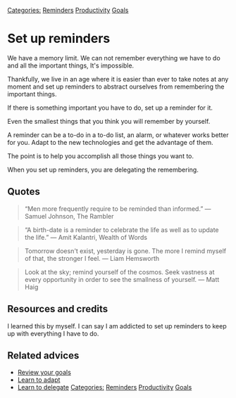 [Categories:](../Categories/index.md) [Reminders](../Categories/Reminders.md) [Productivity](../Categories/Productivity.md) [Goals](../Categories/Goals.md)
# Set up reminders

We have a memory limit. We can not remember everything we have to do and all the important things, It's impossible.

Thankfully, we live in an age where it is easier than ever to take notes at any moment and set up reminders to abstract ourselves from remembering the important things.

If there is something important you have to do, set up a reminder for it.

Even the smallest things that you think you will remember by yourself.

A reminder can be a to-do in a to-do list, an alarm, or whatever works better for you. Adapt to the new technologies and get the advantage of them.

The point is to help you accomplish all those things you want to.

When you set up reminders, you are delegating the remembering.

## Quotes

> “Men more frequently require to be reminded than informed.” ― Samuel Johnson, The Rambler

> “A birth-date is a reminder to celebrate the life as well as to update the life.” ― Amit Kalantri, Wealth of Words

> Tomorrow doesn't exist, yesterday is gone. The more I remind myself of that, the stronger I feel. ― Liam Hemsworth

> Look at the sky; remind yourself of the cosmos. Seek vastness at every opportunity in order to see the smallness of yourself. ― Matt Haig

## Resources and credits

I learned this by myself. I can say I am addicted to set up reminders to keep up with everything I have to do.

## Related advices

- [Review your goals](../Review%20your%20Goals/index.md)
- [Learn to adapt](../Learn%20to%20adapt/index.md)
- [Learn to delegate](../Learn%20to%20delegate/index.md)
[Categories:](../Categories/index.md) [Reminders](../Categories/Reminders.md) [Productivity](../Categories/Productivity.md) [Goals](../Categories/Goals.md)
